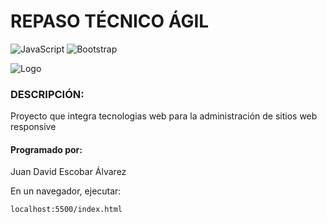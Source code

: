 # REPASO TÉCNICO ÁGIL
![JavaScript](https://img.shields.io/badge/javascript-%23323330.svg?style=for-the-badge&logo=javascript&logoColor=%23F7DF1E)
![Bootstrap](https://img.shields.io/badge/bootstrap-%23563D7C.svg?style=for-the-badge&logo=bootstrap&logoColor=white)

![Logo](https://cdn.shopify.com/s/files/1/0028/3600/4976/files/viking-king-ragnar.png?v=1610526460)

### DESCRIPCIÓN:
Proyecto que integra tecnologias web para la administración de sitios web responsive

#### Programado por:
Juan David Escobar Álvarez

En un navegador, ejecutar:

`localhost:5500/index.html`
